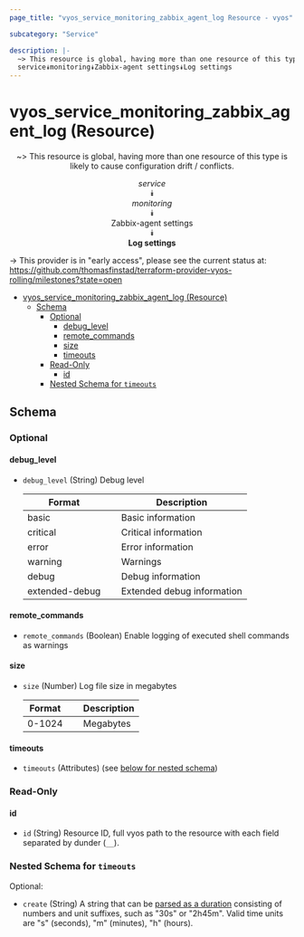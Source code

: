 ```yaml
---
page_title: "vyos_service_monitoring_zabbix_agent_log Resource - vyos"

subcategory: "Service"

description: |-
  ~> This resource is global, having more than one resource of this type is likely to cause configuration drift / conflicts.
  service⯯monitoring⯯Zabbix-agent settings⯯Log settings
---
```


# vyos_service_monitoring_zabbix_agent_log (Resource)
<center>

~> This resource is global, having more than one resource of this type is likely to cause configuration drift / conflicts.

*service*  
⯯  
*monitoring*  
⯯  
Zabbix-agent settings  
⯯  
**Log settings**


</center>

-> This provider is in "early access", please see the current status at: https://github.com/thomasfinstad/terraform-provider-vyos-rolling/milestones?state=open

<!--TOC-->

- [vyos_service_monitoring_zabbix_agent_log (Resource)](#vyos_service_monitoring_zabbix_agent_log-resource)
  - [Schema](#schema)
    - [Optional](#optional)
      - [debug_level](#debug_level)
      - [remote_commands](#remote_commands)
      - [size](#size)
      - [timeouts](#timeouts)
    - [Read-Only](#read-only)
      - [id](#id)
    - [Nested Schema for `timeouts`](#nested-schema-for-timeouts)

<!--TOC-->

<!-- schema generated by tfplugindocs -->
## Schema

### Optional

#### debug_level
- `debug_level` (String) Debug level

    |  Format          &emsp;|  Description                 |
    |------------------|------------------------------|
    |  basic           &emsp;|  Basic information           |
    |  critical        &emsp;|  Critical information        |
    |  error           &emsp;|  Error information           |
    |  warning         &emsp;|  Warnings                    |
    |  debug           &emsp;|  Debug information           |
    |  extended-debug  &emsp;|  Extended debug information  |
#### remote_commands
- `remote_commands` (Boolean) Enable logging of executed shell commands as warnings
#### size
- `size` (Number) Log file size in megabytes

    |  Format  &emsp;|  Description  |
    |----------|---------------|
    |  0-1024  &emsp;|  Megabytes    |
#### timeouts
- `timeouts` (Attributes) (see [below for nested schema](#nestedatt--timeouts))

### Read-Only

#### id
- `id` (String) Resource ID, full vyos path to the resource with each field separated by dunder (`__`).

<a id="nestedatt--timeouts"></a>
### Nested Schema for `timeouts`

Optional:

- `create` (String) A string that can be [parsed as a duration](https://pkg.go.dev/time#ParseDuration) consisting of numbers and unit suffixes, such as &#34;30s&#34; or &#34;2h45m&#34;. Valid time units are &#34;s&#34; (seconds), &#34;m&#34; (minutes), &#34;h&#34; (hours).
